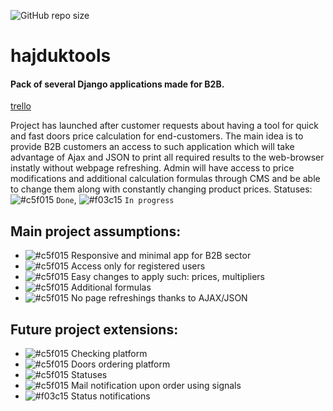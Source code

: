![GitHub repo size](https://img.shields.io/github/repo-size/coconutcake/hajduktools)
# hajduktools
#### Pack of several Django applications made for B2B.
[trello](https://trello.com/b/QBFqm4mD/hajduktools-doorcalc)

Project has launched after customer requests about having a tool for quick and fast doors price calculation for end-customers.
The main idea is to provide B2B customers an access to such application which will take advantage of Ajax and JSON to print all required results to the web-browser instatly without webpage refreshing.
Admin will have access to price modifications and additional calculation formulas  through CMS and be able to change them along with constantly changing product prices.
Statuses:
![#c5f015](https://placehold.it/15/c5f015/000000?text=+) `Done`, ![#f03c15](https://placehold.it/15/f03c15/000000?text=+) `In progress`

## Main project assumptions:
- ![#c5f015](https://placehold.it/15/c5f015/000000?text=+) Responsive and minimal app for B2B sector 
- ![#c5f015](https://placehold.it/15/c5f015/000000?text=+) Access only for registered users 
- ![#c5f015](https://placehold.it/15/c5f015/000000?text=+) Easy changes to apply such: prices, multipliers 
- ![#c5f015](https://placehold.it/15/c5f015/000000?text=+) Additional formulas
- ![#c5f015](https://placehold.it/15/c5f015/000000?text=+) No page refreshings thanks to AJAX/JSON 

## Future project extensions:
- ![#c5f015](https://placehold.it/15/c5f015/000000?text=+) Checking platform 
- ![#c5f015](https://placehold.it/15/c5f015/000000?text=+) Doors ordering platform
- ![#c5f015](https://placehold.it/15/c5f015/000000?text=+) Statuses 
- ![#c5f015](https://placehold.it/15/c5f015/000000?text=+) Mail notification upon order using signals
- ![#f03c15](https://placehold.it/15/f03c15/000000?text=+) Status notifications

